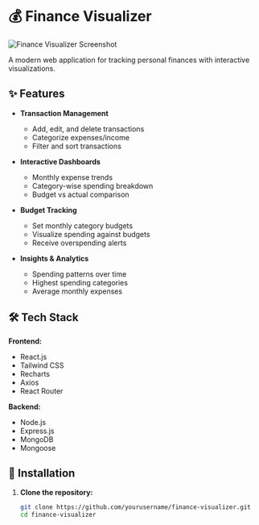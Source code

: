 # 💰 Finance Visualizer

![Finance Visualizer Screenshot](/public/screenshots/dashboard.png)

A modern web application for tracking personal finances with interactive visualizations.

## ✨ Features

- **Transaction Management**
  - Add, edit, and delete transactions
  - Categorize expenses/income
  - Filter and sort transactions

- **Interactive Dashboards**
  - Monthly expense trends
  - Category-wise spending breakdown
  - Budget vs actual comparison

- **Budget Tracking**
  - Set monthly category budgets
  - Visualize spending against budgets
  - Receive overspending alerts

- **Insights & Analytics**
  - Spending patterns over time
  - Highest spending categories
  - Average monthly expenses

## 🛠 Tech Stack

**Frontend:**
- React.js
- Tailwind CSS
- Recharts
- Axios
- React Router

**Backend:**
- Node.js
- Express.js
- MongoDB
- Mongoose

## 🚀 Installation

1. **Clone the repository:**
   ```bash
   git clone https://github.com/yourusername/finance-visualizer.git
   cd finance-visualizer
